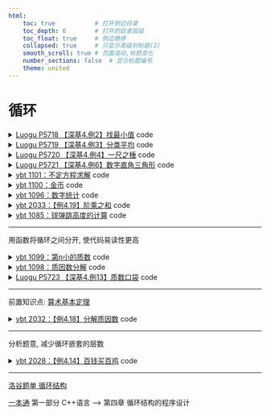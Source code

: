 ```yaml
---
html:
    toc: true           # 打开侧边目录
    toc_depth: 6        # 打开的目录层级
    toc_float: true     # 侧边悬停
    collapsed: true     # 只显示高级别标题(2)
    smooth_scroll: true # 页面滚动,标题变化
    number_sections: false  # 显示标题编号
    theme: united
---
```


# 循环

<details><summary><a href="https://www.luogu.com.cn/problem/P5718" target="_blank">Luogu P5718 【深基4.例2】找最小值</a> code</summary>

```cpp
#include <iostream>
using namespace std;

int n, res=0x3f3f3f3f;

int main(){
    cin>>n;
    while(n--){
        int a; cin>>a;
        res=min(res, a);
    }
    cout<<res;
    return 0;
}
```
</details>

<details><summary><a href="https://www.luogu.com.cn/problem/P5719" target="_blank">Luogu P5719 【深基4.例3】分类平均</a> code</summary>

```cpp
#include <iostream>
using namespace std;

int n, k, m;
double A, B;

int main(){
    cin>>n>>k;
    for(int i=1; i<=n; i++)
        if(i%k==0){
            A+=i;
            m++;
        }
        else
            B+=i;
    if(m==n){
        printf("%.1lf 0.0", A/m);
        return 0;
    }
    printf("%.1lf %.1lf", A/m, B/(n-m));
    return 0;
}
```
</details>

<details><summary><a href="https://www.luogu.com.cn/problem/P5720" target="_blank">Luogu P5720 【深基4.例4】一尺之棰</a> code</summary>

```cpp
#include <iostream>
using namespace std;

int a, cnt=1;

int main(){
    cin>>a;

    while(a!=1){
        a/=2;
        cnt++;
    }

    cout<<cnt;
    return 0;
}
```
</details>


<details><summary><a href="https://www.luogu.com.cn/problem/P5721" target="_blank">Luogu P5721 【深基4.例6】数字直角三角形</a> code</summary>

```cpp
#include <iostream>
using namespace std;

int n;

int main(){
    cin>>n;
    int k=1;
    for(int i=n; i>=1; i--, puts(""))
        for(int j=1; j<=i; j++)
            printf("%02d", k++);
    return 0;
}
```
</details>

<details><summary><a href="http://ybt.ssoier.cn:8088/problem_show.php?pid=1101" target="_blank">ybt 1101：不定方程求解</a> code</summary>

```cpp
#include <iostream>
using namespace std;

const int N=1;

int main(){
    int a, b, c, res=0;
    cin>>a>>b>>c;

    for(int x=0; a*x<=c; x++)
        for(int y=0; a*x+b*y<=c; y++)
            if(a*x+b*y == c)
                res++;

    cout<<res;

    return 0;
}
```
</details>

<details><summary><a href="http://ybt.ssoier.cn:8088/problem_show.php?pid=1100" target="_blank">ybt 1100：金币</a> code</summary>

```cpp
#include <iostream>
using namespace std;

const int N=1;

int main(){
    int n, res=0; cin>>n;

    for(int i=1, j=1, k=1; i<=n; i++, j++){   // i是当前天数, j是连续天数
        res+=k;
        if(j==k) j=0, k++;
    }

    cout<<res;

    return 0;
}
```
</details>

<details><summary><a href="http://ybt.ssoier.cn:8088/problem_show.php?pid=1096" target="_blank">ybt 1096：数字统计</a> code</summary>

```cpp
#include <iostream>
using namespace std;

const int N=1;

int main(){
    int l, r; cin>>l>>r;

    int res=0;
    for(int i=l; i<=r; i++){
        int x = i;
        while(x){
            if(x%10 == 2) res++;
            x/=10;
        }
    }

    cout<<res;

    return 0;
}
```
</details>

<details><summary><a href="http://ybt.ssoier.cn:8088/problem_show.php?pid=2033" target="_blank">ybt 2033：【例4.19】阶乘之和</a> code</summary>

```cpp
#include <iostream>
using namespace std;

typedef long long LL;

const int N=1;
const int MOD=1e6;

LL n, s;

int main(){
	cin>>n;
	for(LL i=1, j=1; i<=n; i++){
		j = (j*i)%MOD;	// i!
		s = (s+j)%MOD;  // 1! + 2! + ... + n!
	}
	cout<<s;
	return 0;
}
```
</details>

<details><summary><a href="http://ybt.ssoier.cn:8088/problem_show.php?pid=1085" target="_blank">ybt 1085：球弹跳高度的计算</a> code</summary>

```cpp
#include <iostream>
using namespace std;

const int N=1;

double n, s;

int main(){
	cin>>n;
	for(int i=1; i<=10; i++){
		s += n + n/2;
		n /= 2;
	}
	cout<<s-n<<"\n"<<n;
	return 0;
}
```
</details>

---

用函数将循环之间分开, 使代码易读性更高

<details><summary><a href="http://ybt.ssoier.cn:8088/problem_show.php?pid=1099" target="_blank">ybt 1099：第n小的质数</a> code</summary>

```cpp
#include <iostream>
using namespace std;

const int N=1;

bool ck(int n){
    for(int i=2; i<=n/i; i++)
        if(n%i == 0) return 0;
    return 1;
}

int main(){
    int n; cin>>n;
    for(int i=2, j=0; ; i++){   // 1啥也不是
        if( ck(i)) j++;
        if( j==n ){
            cout<<i;
            break;
        }
    }
    return 0;
}
```
</details>

<details><summary><a href="http://ybt.ssoier.cn:8088/problem_show.php?pid=1098" target="_blank">ybt 1098：质因数分解</a> code</summary>

```cpp
#include <iostream>
using namespace std;

const int N=1;

bool ck(int n){
    for(int i=2; i<=n/i; i++)
        if(n%i == 0) return 0;
    return 1;
}

int main(){
    int n;
    cin>>n;

    for(int i=2; i<=n; i++)
        if(ck(i) && n/i * i == n){
            cout<<n/i;
            break;
        }

    return 0;
}
```
</details>

<details><summary><a href="https://www.luogu.com.cn/problem/P5723" target="_blank">Luogu P5723 【深基4.例13】质数口袋</a> code</summary>

```cpp
#include <iostream>
using namespace std;

bool ck(int n){
    for(int i=2; i<=n/i; i++)
        if(n%i == 0) return 0;
    return 1;
}

int main(){
    int L; cin>>L;
    for(int i=2, j=0, k=0; ; i++)
        if(ck(i))
            if( j+i<=L){
                j+=i;
                k++;
                cout<<i<<"\n";
            }
            else{
                cout<<k;
                break;
            }

    return 0;
}
```
</details>



--- 
前置知识点: [算术基本定理](/base/algorithm/Content/5%20数学/定理.html)

<details><summary><a href="http://ybt.ssoier.cn:8088/problem_show.php?pid=2032" target="_blank">ybt 2032：【例4.18】分解质因数</a> code</summary>

```cpp
#include <iostream>
#include <map>
#include <queue>
using namespace std;

const int N=1;

map<int, int> pf;   // Prime Factors, 每一对指 p^c
int n;

void get_pf(int n) {
	pf.clear();
	for(int i=2; i<=n/i; i++)
		while(n%i==0){
			pf[i]++;
			n/=i;
		}
	if(n>1) pf[n]++;
}

int main(){
	cin>>n; cout<<n<<"=";
	get_pf(n);
	queue<int> q;
	for(auto [i, j]: pf)
		for(int k=1; k<=j; k++)
			q.push(i);

	while(q.size()){
		cout<<q.front(), q.pop();
		if(q.size()) cout<<"*";
	}

	return 0;
}
```
</details>

---

分析题意, 减少循环嵌套的层数

<details><summary><a href="http://ybt.ssoier.cn:8088/problem_show.php?pid=2028" target="_blank">ybt 2028：【例4.14】百钱买百鸡</a> code</summary>

```cpp
#include <iostream>
using namespace std;

const int N=1;

int main(){
	for(int a=0; a*5<=100; a++)
		for(int b=0; a*5+b*3<=100; b++){
			int c=(100-a*5-b*3)*3; 
			if(a+b+c == 100)
				cout<<a<<" "<<b<<" "<<c<<"\n";
		}
	return 0;
}
```
</details>

---
[洛谷题单 循环结构](https://www.luogu.com.cn/training/102#problems)

[一本通](http://ybt.ssoier.cn:8088/index.php) 第一部分 C++语言 --> 第四章 循环结构的程序设计